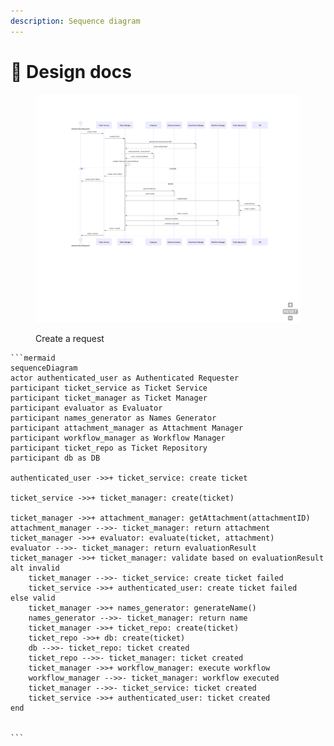 ```yaml
---
description: Sequence diagram
---
```


# 📔 Design docs

<figure><img src="../.gitbook/assets/image (1).png" alt=""><figcaption><p>Create a request</p></figcaption></figure>

````
```mermaid
sequenceDiagram
actor authenticated_user as Authenticated Requester
participant ticket_service as Ticket Service
participant ticket_manager as Ticket Manager
participant evaluator as Evaluator
participant names_generator as Names Generator
participant attachment_manager as Attachment Manager
participant workflow_manager as Workflow Manager
participant ticket_repo as Ticket Repository
participant db as DB

authenticated_user ->>+ ticket_service: create ticket

ticket_service ->>+ ticket_manager: create(ticket)

ticket_manager ->>+ attachment_manager: getAttachment(attachmentID)
attachment_manager -->>- ticket_manager: return attachment
ticket_manager ->>+ evaluator: evaluate(ticket, attachment)
evaluator -->>- ticket_manager: return evaluationResult
ticket_manager ->>+ ticket_manager: validate based on evaluationResult
alt invalid
    ticket_manager -->>- ticket_service: create ticket failed
    ticket_service ->>+ authenticated_user: create ticket failed
else valid
    ticket_manager ->>+ names_generator: generateName()
    names_generator -->>- ticket_manager: return name
    ticket_manager ->>+ ticket_repo: create(ticket)
    ticket_repo ->>+ db: create(ticket)
    db -->>- ticket_repo: ticket created
    ticket_repo -->>- ticket_manager: ticket created
    ticket_manager ->>+ workflow_manager: execute workflow
    workflow_manager -->>- ticket_manager: workflow executed
    ticket_manager -->>- ticket_service: ticket created
    ticket_service ->>+ authenticated_user: ticket created
end


```
````

